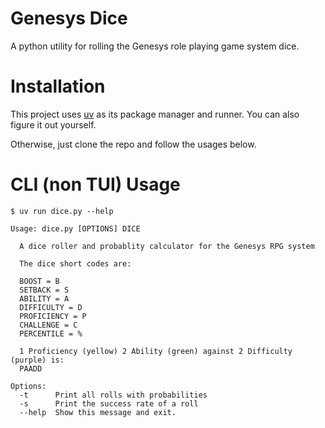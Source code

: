 # Genesys Dice
A python utility for rolling the Genesys role playing game system dice.

# Installation
This project uses [uv](https://docs.astral.sh/uv/) as its package manager and runner.  You can also figure it out yourself.

Otherwise, just clone the repo and follow the usages below.

# CLI (non TUI) Usage
```
$ uv run dice.py --help

Usage: dice.py [OPTIONS] DICE

  A dice roller and probablity calculator for the Genesys RPG system

  The dice short codes are:

  BOOST = B
  SETBACK = S
  ABILITY = A
  DIFFICULTY = D
  PROFICIENCY = P
  CHALLENGE = C
  PERCENTILE = %

  1 Proficiency (yellow) 2 Ability (green) against 2 Difficulty (purple) is:
  PAADD

Options:
  -t      Print all rolls with probabilities
  -s      Print the success rate of a roll
  --help  Show this message and exit.
```
